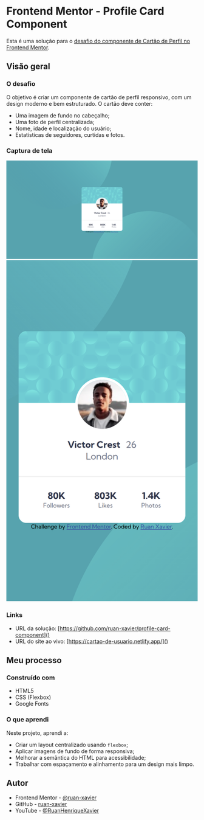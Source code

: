 # Frontend Mentor - Profile Card Component

Esta é uma solução para o [desafio do componente de Cartão de Perfil no Frontend Mentor](https://www.frontendmentor.io/challenges/profile-card-component-cfArpWshJ).

## Visão geral

### O desafio

O objetivo é criar um componente de cartão de perfil responsivo, com um design moderno e bem estruturado. O cartão deve conter:
- Uma imagem de fundo no cabeçalho;
- Uma foto de perfil centralizada;
- Nome, idade e localização do usuário;
- Estatísticas de seguidores, curtidas e fotos.

### Captura de tela

![Profile Card Component](./screenshot/profile-card-desktop.png)
![Profile Card Component](./screenshot/profile-card-mobile.png)

### Links

- URL da solução: [https://github.com/ruan-xavier/profile-card-component]()
- URL do site ao vivo: [https://cartao-de-usuario.netlify.app/]()

## Meu processo

### Construído com

- HTML5
- CSS (Flexbox)
- Google Fonts

### O que aprendi

Neste projeto, aprendi a:
- Criar um layout centralizado usando `flexbox`;
- Aplicar imagens de fundo de forma responsiva;
- Melhorar a semântica do HTML para acessibilidade;
- Trabalhar com espaçamento e alinhamento para um design mais limpo.

## Autor

- Frontend Mentor - [@ruan-xavier](https://www.frontendmentor.io/profile/ruan-xavier)
- GitHub - [ruan-xavier](https://github.com/ruan-xavier)
- YouTube - [@RuanHenriqueXavier](https://www.youtube.com/@RuanHenriqueXavier)
